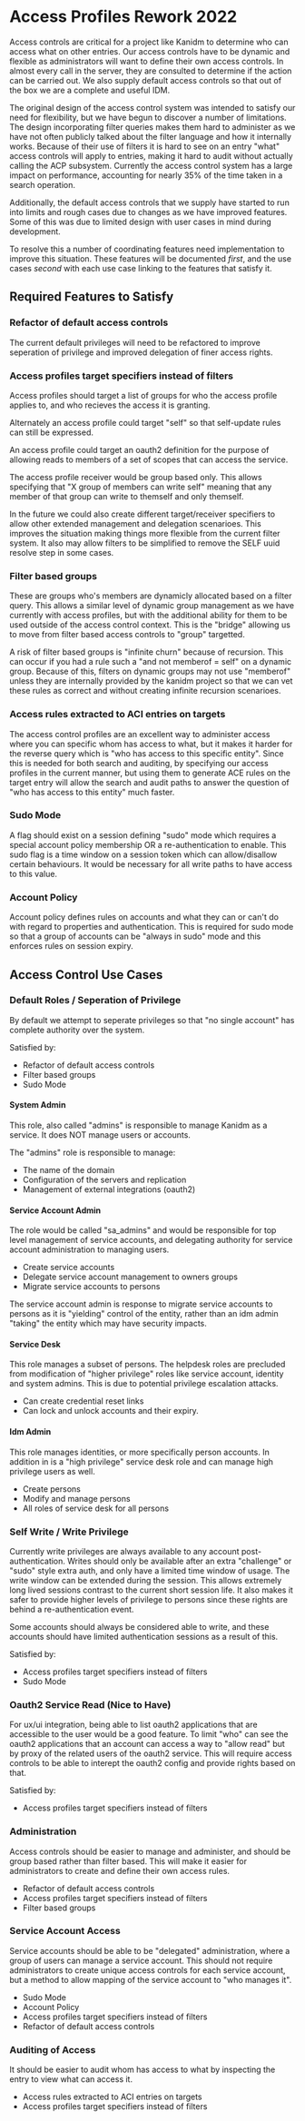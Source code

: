 
# Access Profiles Rework 2022

Access controls are critical for a project like Kanidm to determine who can access what on other
entries. Our access controls have to be dynamic and flexible as administrators will want to define
their own access controls. In almost every call in the server, they are consulted to determine if
the action can be carried out. We also supply default access controls so that out of the box we are
a complete and useful IDM.

The original design of the access control system was intended to satisfy our need for flexibility,
but we have begun to discover a number of limitations. The design incorporating filter queries makes
them hard to administer as we have not often publicly talked about the filter language and how it
internally works. Because of their use of filters it is hard to see on an entry "what" access controls
will apply to entries, making it hard to audit without actually calling the ACP subsystem. Currently
the access control system has a large impact on performance, accounting for nearly 35% of the time taken
in a search operation.

Additionally, the default access controls that we supply have started to run into limits and rough cases
due to changes as we have improved features. Some of this was due to limited design with user cases
in mind during development.

To resolve this a number of coordinating features need implementation to improve this situation. These
features will be documented *first*, and the use cases *second* with each use case linking to the
features that satisfy it.

## Required Features to Satisfy

### Refactor of default access controls

The current default privileges will need to be refactored to improve seperation of privilege
and improved delegation of finer access rights.

### Access profiles target specifiers instead of filters

Access profiles should target a list of groups for who the access profile applies to, and who recieves
the access it is granting.

Alternately an access profile could target "self" so that self-update rules can still be expressed.

An access profile could target an oauth2 definition for the purpose of allowing reads to members
of a set of scopes that can access the service.

The access profile receiver would be group based only. This allows specifying that "X group of members
can write self" meaning that any member of that group can write to themself and only themself.

In the future we could also create different target/receiver specifiers to allow other extended management
and delegation scenarioes. This improves the situation making things more flexible from the current
filter system. It also may allow filters to be simplified to remove the SELF uuid resolve step in some cases.

### Filter based groups

These are groups who's members are dynamicly allocated based on a filter query. This allows a similar
level of dynamic group management as we have currently with access profiles, but with the additional
ability for them to be used outside of the access control context. This is the "bridge" allowing us to
move from filter based access controls to "group" targetted.

A risk of filter based groups is "infinite churn" because of recursion. This can occur if you
had a rule such a "and not memberof = self" on a dynamic group. Because of this, filters on
dynamic groups may not use "memberof" unless they are internally provided by the kanidm project so
that we can vet these rules as correct and without creating infinite recursion scenarioes.

### Access rules extracted to ACI entries on targets

The access control profiles are an excellent way to administer access where you can specific whom
has access to what, but it makes it harder for the reverse query which is "who has access to this
specific entity". Since this is needed for both search and auditing, by specifying our access profiles
in the current manner, but using them to generate ACE rules on the target entry will allow the search
and audit paths to answer the question of "who has access to this entity" much faster.

### Sudo Mode

A flag should exist on a session defining "sudo" mode which requires a special account policy membership
OR a re-authentication to enable. This sudo flag is a time window on a session token which can
allow/disallow certain behaviours. It would be necessary for all write paths to have access to this
value.

### Account Policy

Account policy defines rules on accounts and what they can or can't do with regard to properties and
authentication. This is required for sudo mode so that a group of accounts can be "always in sudo"
mode and this enforces rules on session expiry.

## Access Control Use Cases

### Default Roles / Seperation of Privilege

By default we attempt to seperate privileges so that "no single account" has complete authority
over the system.

Satisfied by:
* Refactor of default access controls
* Filter based groups
* Sudo Mode

#### System Admin

This role, also called "admins" is responsible to manage Kanidm as a service. It does NOT manage
users or accounts.

The "admins" role is responsible to manage:

* The name of the domain
* Configuration of the servers and replication
* Management of external integrations (oauth2)

#### Service Account Admin

The role would be called "sa\_admins" and would be responsible for top level management of service
accounts, and delegating authority for service account administration to managing users.

* Create service accounts
* Delegate service account management to owners groups
* Migrate service accounts to persons

The service account admin is response to migrate service accounts to persons as it is "yielding"
control of the entity, rather than an idm admin "taking" the entity which may have security impacts.

#### Service Desk

This role manages a subset of persons. The helpdesk roles are precluded from modification of
"higher privilege" roles like service account, identity and system admins. This is due to potential
privilege escalation attacks.

* Can create credential reset links
* Can lock and unlock accounts and their expiry.

#### Idm Admin

This role manages identities, or more specifically person accounts. In addition in is a
"high privilege" service desk role and can manage high privilege users as well.

* Create persons
* Modify and manage persons
* All roles of service desk for all persons

### Self Write / Write Privilege

Currently write privileges are always available to any account post-authentication. Writes should
only be available after an extra "challenge" or "sudo" style extra auth, and only have a limited
time window of usage. The write window can be extended during the session. This allows extremely
long lived sessions contrast to the current short session life. It also makes it safer to provide
higher levels of privilege to persons since these rights are behind a re-authentication event.

Some accounts should always be considered able to write, and these accounts should have limited
authentication sessions as a result of this.

Satisfied by:

* Access profiles target specifiers instead of filters
* Sudo Mode

### Oauth2 Service Read (Nice to Have)

For ux/ui integration, being able to list oauth2 applications that are accessible to the user
would be a good feature. To limit "who" can see the oauth2 applications that an account can access
a way to "allow read" but by proxy of the related users of the oauth2 service. This will require
access controls to be able to interept the oauth2 config and provide rights based on that.

Satisfied by:

* Access profiles target specifiers instead of filters

### Administration

Access controls should be easier to manage and administer, and should be group based rather than
filter based. This will make it easier for administrators to create and define their own access
rules.

* Refactor of default access controls
* Access profiles target specifiers instead of filters
* Filter based groups

### Service Account Access

Service accounts should be able to be "delegated" administration, where a group of users can manage
a service account. This should not require administrators to create unique access controls for each
service account, but a method to allow mapping of the service account to "who manages it".

* Sudo Mode
* Account Policy
* Access profiles target specifiers instead of filters
* Refactor of default access controls

### Auditing of Access

It should be easier to audit whom has access to what by inspecting the entry to view what can access
it.

* Access rules extracted to ACI entries on targets
* Access profiles target specifiers instead of filters


